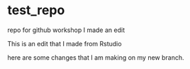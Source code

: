 # test_repo
repo for github workshop
I made an edit

This is an edit that I made from Rstudio

here are some changes that I am making on my new branch.